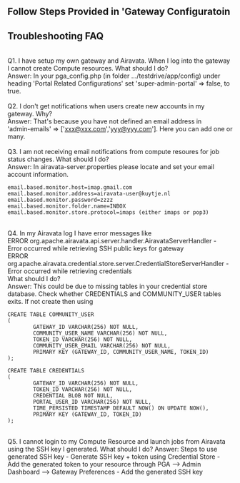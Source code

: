 ## Follow Steps Provided in 'Gateway Configuratoin

## Troubleshooting FAQ
<br>Q1. I have setup my own gateway and Airavata. When I log into the gateway I cannot create Compute resources. What should I do?</br>
Answer: In your pga_config.php (in folder .../testdrive/app/config) under heading 'Portal Related Configurations' set 'super-admin-portal' => false, to true.</br>
<br>Q2. I don't get notifications when users create new accounts in my gateway. Why?</br>
Answer: That's because you have not defined an email address in <br>'admin-emails' => ['xxx@xxx.com','yyy@yyy.com']. Here you can add one or many.</br>
<br>Q3. I am not receiving email notifications from compute resoures for job status changes. What should I do?</br>
Answer: In airavata-server.properties please locate and set your email account information.
<pre><code>email.based.monitor.host=imap.gmail.com
email.based.monitor.address=airavata-user@kuytje.nl
email.based.monitor.password=zzzz
email.based.monitor.folder.name=INBOX
email.based.monitor.store.protocol=imaps (either imaps or pop3)</pre></code>
<br>Q4. In my Airavata log I have error messages like
<br>ERROR org.apache.airavata.api.server.handler.AiravataServerHandler  - Error occurred while retrieving SSH public keys for gateway
<br>ERROR org.apache.airavata.credential.store.server.CredentialStoreServerHandler  - Error occurred while retrieving credentials
<br>What should I do?
<br>Answer: This could be due to missing tables in your credential store database. Check whether CREDENTIALS and COMMUNITY_USER tables exits. If not create then using
<pre><code>CREATE TABLE COMMUNITY_USER
(
        GATEWAY_ID VARCHAR(256) NOT NULL,
        COMMUNITY_USER_NAME VARCHAR(256) NOT NULL,
        TOKEN_ID VARCHAR(256) NOT NULL,
        COMMUNITY_USER_EMAIL VARCHAR(256) NOT NULL,
        PRIMARY KEY (GATEWAY_ID, COMMUNITY_USER_NAME, TOKEN_ID)
);
</pre></code>
<pre><code>CREATE TABLE CREDENTIALS
(
        GATEWAY_ID VARCHAR(256) NOT NULL,
        TOKEN_ID VARCHAR(256) NOT NULL,
        CREDENTIAL BLOB NOT NULL,
        PORTAL_USER_ID VARCHAR(256) NOT NULL,
        TIME_PERSISTED TIMESTAMP DEFAULT NOW() ON UPDATE NOW(),
        PRIMARY KEY (GATEWAY_ID, TOKEN_ID)
);
</pre></code>
<br>Q5. I cannot login to my Compute Resource and launch jobs from Airavata using the SSH key I generated. What should I do?
Answer: Steps to use generated SSH key
    - Generate SSH key + token using Credential Store
    - Add the generated token to your resource through PGA --> Admin Dashboard --> Gateway Preferences
    - Add the generated SSH key